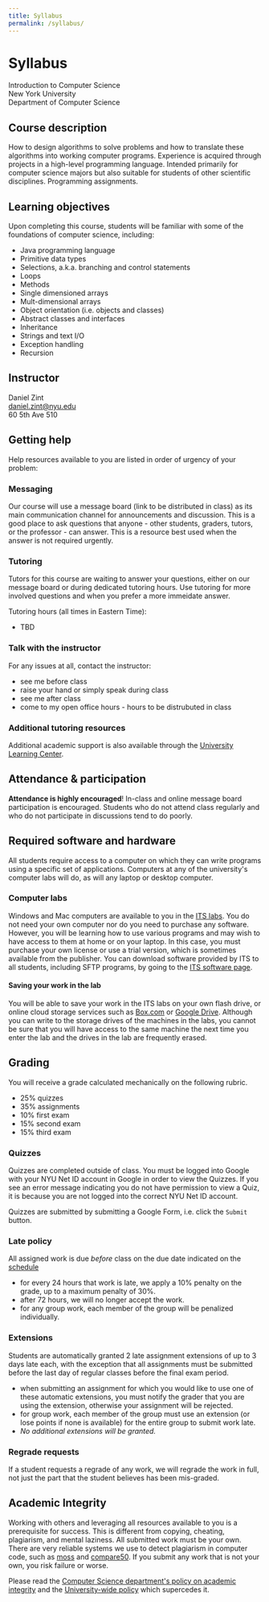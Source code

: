 ```yaml
---
title: Syllabus
permalink: /syllabus/
---
```


# Syllabus

Introduction to Computer Science  
New York University  
Department of Computer Science

## Course description

How to design algorithms to solve problems and how to translate these algorithms into working computer programs. Experience is acquired through projects in a high-level programming language. Intended primarily for computer science majors but also suitable for students of other scientific disciplines. Programming assignments.

## Learning objectives

Upon completing this course, students will be familiar with some of the foundations of computer science, including:

- Java programming language
- Primitive data types
- Selections, a.k.a. branching and control statements
- Loops
- Methods
- Single dimensioned arrays
- Mult-dimensional arrays
- Object orientation (i.e. objects and classes)
- Abstract classes and interfaces
- Inheritance
- Strings and text I/O
- Exception handling
- Recursion

## Instructor

Daniel Zint  
daniel.zint@nyu.edu  
60 5th Ave 510

## Getting help

Help resources available to you are listed in order of urgency of your problem:

### Messaging

Our course will use a message board (link to be distributed in class) as its main communication channel for announcements and discussion. This is a good place to ask questions that anyone - other students, graders, tutors, or the professor - can answer. This is a resource best used when the answer is not required urgently.

### Tutoring

Tutors for this course are waiting to answer your questions, either on our message board or during dedicated tutoring hours. Use tutoring for more involved questions and when you prefer a more immeidate answer.

Tutoring hours (all times in Eastern Time):

- TBD

### Talk with the instructor

For any issues at all, contact the instructor:

- see me before class
- raise your hand or simply speak during class
- see me after class
- come to my open office hours - hours to be distrubuted in class

### Additional tutoring resources

Additional academic support is also available through the [University Learning Center](http://www.nyu.edu/ulc).

## Attendance & participation

**Attendance is highly encouraged**! In-class and online message board participation is encouraged. Students who do not attend class regularly and who do not participate in discussions tend to do poorly.

## Required software and hardware

All students require access to a computer on which they can write programs using a specific set of applications. Computers at any of the university's computer labs will do, as will any laptop or desktop computer.

### Computer labs

Windows and Mac computers are available to you in the [ITS labs](http://www.nyu.edu/its/labs/). You do not need your own computer nor do you need to purchase any software. However, you will be learning how to use various programs and may wish to have access to them at home or on your laptop. In this case, you must purchase your own license or use a trial version, which is sometimes available from the publisher. You can download software provided by ITS to all students, including SFTP programs, by going to the [ITS software page](https://www.nyu.edu/its/software/).

#### Saving your work in the lab

You will be able to save your work in the ITS labs on your own flash drive, or online cloud storage services such as [Box.com](https://nyu.box.com) or [Google Drive](https://drive.google.com). Although you can write to the storage drives of the machines in the labs, you cannot be sure that you will have access to the same machine the next time you enter the lab and the drives in the lab are frequently erased.

## Grading

You will receive a grade calculated mechanically on the following rubric.

- 25% quizzes
- 35% assignments
- 10% first exam
- 15% second exam
- 15% third exam

### Quizzes

Quizzes are completed outside of class. You must be logged into Google with your NYU Net ID account in Google in order to view the Quizzes. If you see an error message indicating you do not have permission to view a Quiz, it is because you are not logged into the correct NYU Net ID account.

Quizzes are submitted by submitting a Google Form, i.e. click the `Submit` button.

### Late policy

All assigned work is due _before_ class on the due date indicated on the [schedule](/)

- for every 24 hours that work is late, we apply a 10% penalty on the grade, up to a maximum penalty of 30%.
- after 72 hours, we will no longer accept the work.
- for any group work, each member of the group will be penalized individually.

### Extensions

Students are automatically granted 2 late assignment extensions of up to 3 days late each, with the exception that all assignments must be submitted before the last day of regular classes before the final exam period.

- when submitting an assignment for which you would like to use one of these automatic extensions, you must notify the grader that you are using the extension, otherwise your assignment will be rejected.
- for group work, each member of the group must use an extension (or lose points if none is available) for the entire group to submit work late.
- _No additional extensions will be granted._

### Regrade requests

If a student requests a regrade of any work, we will regrade the work in full, not just the part that the student believes has been mis-graded.

## Academic Integrity

Working with others and leveraging all resources available to you is a prerequisite for success. This is different from copying, cheating, plagiarism, and mental laziness. All submitted work must be your own. There are very reliable systems we use to detect plagiarism in computer code, such as [moss](http://theory.stanford.edu/~aiken/moss/) and [compare50](https://github.com/cs50/compare50). If you submit any work that is not your own, you risk failure or worse.

Please read the [Computer Science department's policy on academic integrity](http://cs.nyu.edu/home/undergrad/policy.html) and the [University-wide policy](https://www.nyu.edu/about/policies-guidelines-compliance/policies-and-guidelines/academic-integrity-for-students-at-nyu.html) which supercedes it.
